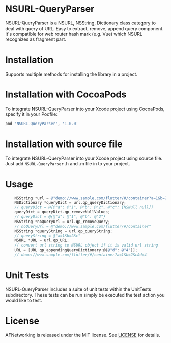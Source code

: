 # NSURL-QueryParser
NSURL-QueryParser is a NSURL, NSString, Dictionary class category to deal with query of URL. Easy to extract, remove, append query component. It's compatible for web router hash mark (e.g. Vue) which NSURL recognizes as fragment part.

# Installation
Supports multiple methods for installing the library in a project.

# Installation with CocoaPods
To integrate NSURL-QueryParser into your Xcode project using CocoaPods, specify it in your Podfile:
```ruby
pod 'NSURL-QueryParser', '1.0.0'
```

# Installation with source file
To integrate NSURL-QueryParser into your Xcode project using source file. 
Just add `NSURL-QueryParser` .h and .m file in to your project.

# Usage
```objective-c
    NSString *url = @"demo://www.sample.com/flutter/#/container?a=1&b=2&c";
    NSDictionary *queryDict = url.qp_queryDictionary;
    // queryDict = @{@"a": @"1", @"b": @"2", @"c": [NSNull null]}
    queryDict = queryDict.qp_removeNullValues;
    // queryDict = @{@"a": @"1", @"b": @"2"}
    NSString *noQueryUrl = url.qp_removeQuery;
    // noQueryUrl = @"demo://www.sample.com/flutter/#/container"
    NSString *queryString = url.qp_queryString;
    // queryString = @"a=1&b=2&c"
    NSURL *URL = url.qp_URL;
    // convert url string to NSURL object if it is valid url string
    URL = [URL qp_appendingQueryDictionary:@{@"d": @"4"}];
    // demo://www.sample.com/flutter/#/container?a=1&b=2&c&d=4
```

# Unit Tests
NSURL-QueryParser includes a suite of unit tests within the UnitTests subdirectory. These tests can be run simply be executed the test action you would like to test.

# License
AFNetworking is released under the MIT license. See [LICENSE](https://github.com/lane128/NSURL-QueryParser/blob/develop/LICENSE) for details.
